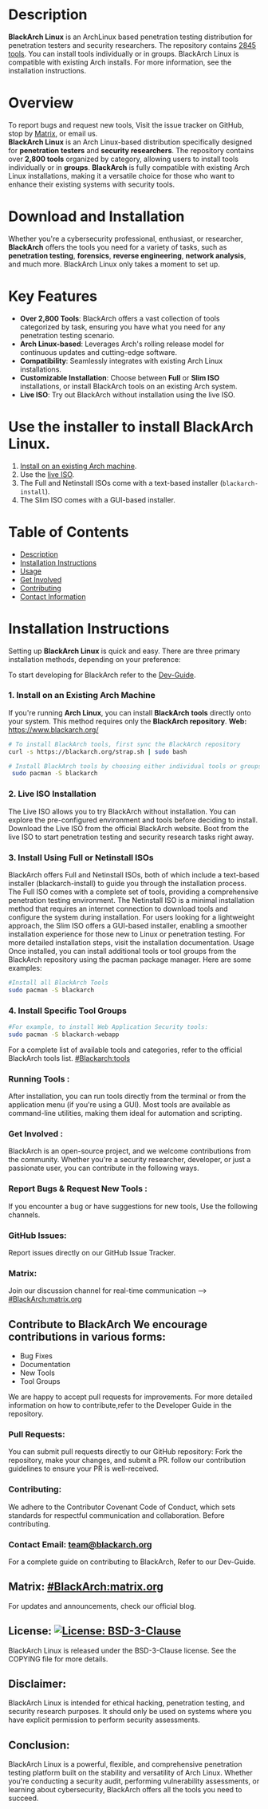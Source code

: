 # Description
**BlackArch Linux** is an ArchLinux based penetration testing distribution for
penetration testers and security researchers. The repository contains
[2845 tools](https://www.blackarch.org/tools.html). You can install tools
individually or in groups. BlackArch Linux is compatible with existing Arch
installs. For more information, see the installation instructions.
# Overview
To report bugs and request new tools, Visit the issue tracker on GitHub,
stop by [Matrix](https://matrix.to/#/#BlackArch:matrix.org), or email us.  
**BlackArch Linux** is an Arch Linux-based distribution specifically designed for **penetration testers** and **security researchers**. The repository contains over **2,800 tools** organized by category, allowing users to install tools individually or in **groups**. **BlackArch** is fully compatible with existing Arch Linux installations, making it a versatile choice for those who want to enhance their existing systems with security tools.
# Download and Installation
Whether you're a cybersecurity professional, enthusiast, or researcher, **BlackArch** offers the tools you need for a variety of tasks, such as **penetration testing**, **forensics**, **reverse engineering**, **network analysis**, and much more.
BlackArch Linux only takes a moment to set up.
# Key Features
- **Over 2,800 Tools**: BlackArch offers a vast collection of tools categorized by task, ensuring you have what you need for any penetration testing scenario.
- **Arch Linux-based**: Leverages Arch's rolling release model for continuous updates and cutting-edge software.
- **Compatibility**: Seamlessly integrates with existing Arch Linux installations.
- **Customizable Installation**: Choose between **Full** or **Slim ISO** installations, or install BlackArch tools on an existing Arch system.
- **Live ISO**: Try out BlackArch without installation using the live ISO.

# Use the installer to install BlackArch Linux.
1. [Install on an existing Arch machine](https://www.blackarch.org/downloads.html#install-repo).
2. Use the [live ISO](https://blackarch.org/downloads.html).
3. The Full and Netinstall ISOs come with a text-based installer (`blackarch-install`). 
4. The Slim ISO comes with a GUI-based installer. 


# Table of Contents
- [Description](#description)
- [Installation Instructions](#installation-instructions)
- [Usage](#usage)
- [Get Involved](#get-involved)
- [Contributing](#contributing)
- [Contact Information](#contact-information)
# Installation Instructions  
Setting up **BlackArch Linux** is quick and easy. There are three primary installation methods, depending on your preference:

To start developing for BlackArch refer to the [Dev-Guide](./docs/HOWTO-DEV.md).
### 1. **Install on an Existing Arch Machine**
If you're running **Arch Linux**, you can install **BlackArch tools** directly onto your system. This method requires only the **BlackArch repository**.
**Web:** https://www.blackarch.org/
```bash
# To install BlackArch tools, first sync the BlackArch repository
curl -s https://blackarch.org/strap.sh | sudo bash
```

```bash
# Install BlackArch tools by choosing either individual tools or groups
 sudo pacman -S blackarch
```
### 2. **Live ISO Installation**
The Live ISO allows you to try BlackArch without installation. You can explore the pre-configured environment and tools before deciding to install.
Download the Live ISO from the official BlackArch website.
Boot from the live ISO to start penetration testing and security research tasks right away.
### 3. **Install Using Full or Netinstall ISOs**
BlackArch offers Full and Netinstall ISOs, both of which include a text-based installer (blackarch-install) to guide you through the installation process.
The Full ISO comes with a complete set of tools, providing a comprehensive penetration testing environment.
The Netinstall ISO is a minimal installation method that requires an internet connection to download tools and configure the system during installation.
For users looking for a lightweight approach, the Slim ISO offers a GUI-based installer, enabling a smoother installation experience for those new to Linux or penetration testing.
For more detailed installation steps, visit the installation documentation.
Usage
Once installed, you can install additional tools or tool groups from the BlackArch repository using the pacman package manager. Here are some examples:
```bash
#Install all BlackArch Tools
sudo pacman -S blackarch
```
### 4. **Install Specific Tool Groups**

```bash
#For example, to install Web Application Security tools:
sudo pacman -S blackarch-webapp
```
For a complete list of available tools and categories, refer to the official BlackArch tools list.
[#Blackarch:tools](https://blackarch.org/tools.html)

### Running Tools :
After installation, you can run tools directly from the terminal or from the application menu (if you're using a GUI). Most tools are available as command-line utilities, making them ideal for automation and scripting.

### Get Involved :
BlackArch is an open-source project, and we welcome contributions from the community. Whether you're a security researcher, developer, or just a passionate user, you can contribute in the following ways.

### Report Bugs & Request New Tools :
If you encounter a bug or have suggestions for new tools, Use the following channels.

### GitHub Issues:
Report issues directly on our GitHub Issue Tracker.

### Matrix:
Join our discussion channel for real-time communication --> [#BlackArch:matrix.org](https://matrix.to/#/#BlackArch:matrix.org)
    
## Contribute to BlackArch We encourage contributions in various forms:
- Bug Fixes
- Documentation
- New Tools
- Tool Groups

We are happy to accept pull requests for improvements. For more detailed information on how to contribute,refer to the Developer Guide in the repository.
    
### Pull Requests:
You can submit pull requests directly to our GitHub repository:
Fork the repository, make your changes, and submit a PR.
follow our contribution guidelines to ensure your PR is well-received.

### Contributing:
We adhere to the Contributor Covenant Code of Conduct, which sets standards for respectful communication and collaboration. Before contributing.


### Contact Email: team@blackarch.org
For a complete guide on contributing to BlackArch, Refer to our Dev-Guide.

## Matrix: [#BlackArch:matrix.org](https://matrix.to/#/#BlackArch:matrix.org)
For updates and announcements, check our official blog.

## License: [![License: BSD-3-Clause](https://img.shields.io/badge/License-BSD--3--Clause-blue.svg)](https://opensource.org/licenses/BSD-3-Clause)
BlackArch Linux is released under the BSD-3-Clause license. See the COPYING file for more details.

## Disclaimer:
BlackArch Linux is intended for ethical hacking, penetration testing, and security research purposes. It should only be used on systems where you have explicit permission to perform security assessments.

## Conclusion:
BlackArch Linux is a powerful, flexible, and comprehensive penetration testing platform built on the stability and versatility of Arch Linux. Whether you're conducting a security audit, performing vulnerability assessments, or learning about cybersecurity, BlackArch offers all the tools you need to succeed.
